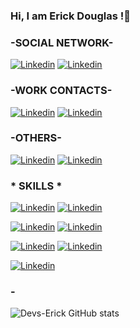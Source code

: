 ### Hi, I am Erick Douglas !👋
### -SOCIAL NETWORK-
[![Linkedin](https://img.shields.io/badge/WhatsApp-25D366?style=for-the-badge&logo=whatsapp&logoColor=white)](https://meus-contatos.netlify.app/)
[![Linkedin](https://img.shields.io/badge/Instagram-E4405F?style=for-the-badge&logo=instagram&logoColor=white)](https://instagram.com/erick_ol1veira?igshid=YWJhMjlhZTc=)

### -WORK CONTACTS-
[![Linkedin](https://img.shields.io/badge/Gmail-D14836?style=for-the-badge&logo=gmail&logoColor=white)](https://meus-contatos.netlify.app/)
[![Linkedin](https://img.shields.io/badge/LinkedIn-0077B5?style=for-the-badge&logo=linkedin&logoColor=white)](https://www.linkedin.com/in/erick-oliveira-210714197/)

### -OTHERS-
[![Linkedin](https://img.shields.io/badge/Steam-000000?style=for-the-badge&logo=steam&logoColor=white)](https://steamcommunity.com/profiles/76561199376430244/)
[![Linkedin](https://img.shields.io/badge/Discord-7289DA?style=for-the-badge&logo=discord&logoColor=white)]()

### * SKILLS *
[![Linkedin](https://img.shields.io/badge/HTML5-E34F26?style=for-the-badge&logo=html5&logoColor=white)]()
[![Linkedin](https://img.shields.io/badge/CSS3-1572B6?style=for-the-badge&logo=css3&logoColor=white)]()

[![Linkedin](https://img.shields.io/badge/JavaScript-F7DF1E?style=for-the-badge&logo=javascript&logoColor=black)]()
[![Linkedin](https://img.shields.io/badge/C%2B%2B-00599C?style=for-the-badge&logo=c%2B%2B&logoColor=white)]()

[![Linkedin](https://img.shields.io/badge/PHP-777BB4?style=for-the-badge&logo=php&logoColor=white)]()
[![Linkedin](https://img.shields.io/badge/React-20232A?style=for-the-badge&logo=react&logoColor=61DAFB)]()

[![Linkedin](https://img.shields.io/badge/Windows-0078D6?style=for-the-badge&logo=windows&logoColor=white)]()
















### -
![Devs-Erick GitHub stats](https://github-readme-stats.vercel.app/api?username=Devs-Erick&show_icons=true&theme=radical)
